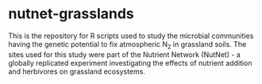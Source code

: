 # nutnet-grasslands

This is the repository for R scripts used to study the microbial communities having the genetic potential to fix atmospheric N<sub>2</sub> in grassland soils. The sites used for this study were part of the Nutrient Network (NutNet) - a globally replicated experiment investigating the effects of nutrient addition and herbivores on grassland ecosystems.
 


